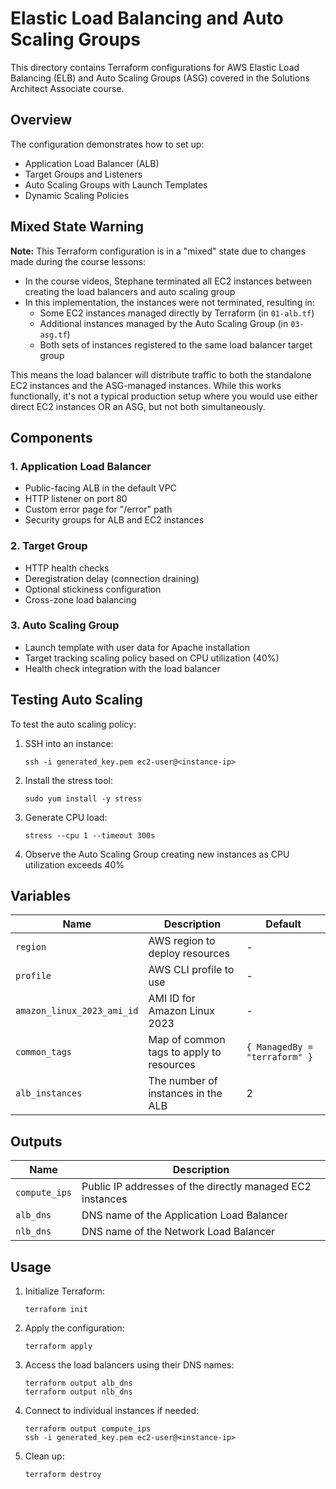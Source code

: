 # Elastic Load Balancing and Auto Scaling Groups

This directory contains Terraform configurations for AWS Elastic Load Balancing (ELB) and Auto Scaling Groups (ASG) covered in the Solutions Architect Associate course.

## Overview

The configuration demonstrates how to set up:
- Application Load Balancer (ALB)
- Target Groups and Listeners
- Auto Scaling Groups with Launch Templates
- Dynamic Scaling Policies

## Mixed State Warning

**Note:** This Terraform configuration is in a "mixed" state due to changes made during the course lessons:

- In the course videos, Stephane terminated all EC2 instances between creating the load balancers and auto scaling group
- In this implementation, the instances were not terminated, resulting in:
  - Some EC2 instances managed directly by Terraform (in `01-alb.tf`)
  - Additional instances managed by the Auto Scaling Group (in `03-asg.tf`)
  - Both sets of instances registered to the same load balancer target group

This means the load balancer will distribute traffic to both the standalone EC2 instances and the ASG-managed instances. While this works functionally, it's not a typical production setup where you would use either direct EC2 instances OR an ASG, but not both simultaneously.

## Components

### 1. Application Load Balancer
- Public-facing ALB in the default VPC
- HTTP listener on port 80
- Custom error page for "/error" path
- Security groups for ALB and EC2 instances

### 2. Target Group
- HTTP health checks
- Deregistration delay (connection draining)
- Optional stickiness configuration
- Cross-zone load balancing

### 3. Auto Scaling Group
- Launch template with user data for Apache installation
- Target tracking scaling policy based on CPU utilization (40%)
- Health check integration with the load balancer

## Testing Auto Scaling

To test the auto scaling policy:

1. SSH into an instance:
   ```
   ssh -i generated_key.pem ec2-user@<instance-ip>
   ```

2. Install the stress tool:
   ```
   sudo yum install -y stress
   ```

3. Generate CPU load:
   ```
   stress --cpu 1 --timeout 300s
   ```

4. Observe the Auto Scaling Group creating new instances as CPU utilization exceeds 40%

## Variables

| Name                       | Description                              | Default                       |
|----------------------------|------------------------------------------|-------------------------------|
| `region`                   | AWS region to deploy resources           | -                             |
| `profile`                  | AWS CLI profile to use                   | -                             |
| `amazon_linux_2023_ami_id` | AMI ID for Amazon Linux 2023             | -                             |
| `common_tags`              | Map of common tags to apply to resources | `{ ManagedBy = "terraform" }` |
| `alb_instances`            | The number of instances in the ALB       | 2                             |

## Outputs

| Name          | Description                                               |
|---------------|-----------------------------------------------------------|
| `compute_ips` | Public IP addresses of the directly managed EC2 instances |
| `alb_dns`     | DNS name of the Application Load Balancer                 |
| `nlb_dns`     | DNS name of the Network Load Balancer                     |

## Usage

1. Initialize Terraform:
   ```
   terraform init
   ```

2. Apply the configuration:
   ```
   terraform apply
   ```

3. Access the load balancers using their DNS names:
   ```
   terraform output alb_dns
   terraform output nlb_dns
   ```

4. Connect to individual instances if needed:
   ```
   terraform output compute_ips
   ssh -i generated_key.pem ec2-user@<instance-ip>
   ```

5. Clean up:
   ```
   terraform destroy
   ```